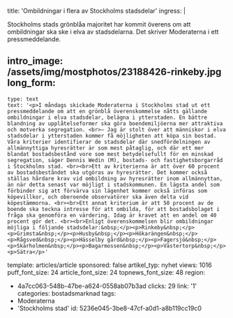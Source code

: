 title: 'Ombildningar i flera av Stockholms stadsdelar'
ingress: |
  <p>Stockholms stads grönblåa majoritet har kommit överens om att ombildningar ska ske i elva av stadsdelarna. Det skriver Moderaterna i ett pressmeddelande.
  </p>
  
intro_image: /assets/img/mostphotos/23188426-rinkeby.jpg
long_form:
  -
    type: text
    text: '<p>I måndags skickade Moderaterna i Stockholms stad ut ett pressmeddelande om att en grönblå överenskommelse nåtts gällande ombildningar i elva stadsdelar, belägna i ytterstaden. En bättre blandning av upplåtelseformer ska göra boendemiljöerna mer attraktiva och motverka segregation. <br>– Jag är stolt över att människor i elva stadsdelar i ytterstaden kommer få möjligheten att köpa sin bostad. Våra kriterier identifierar de stadsdelar där snedfördelningen av allmännyttiga hyresrätter är som mest påtaglig, och där ett mer blandat bostadsbestånd vore som mest betydelsefullt för en minskad segregation, säger Dennis Wedin (M), bostads- och fastighetsborgarråd i Stockholms stad. <br><br>Ett av kriterierna är att över 60 procent av bostadsbeståndet ska utgöras av hyresrätter. Det kommer också ställas hårdare krav vid ombildning av hyresrätter inom allmännyttan, än när detta senast var möjligt i stadskommunen. En lägsta andel som förbinder sig att förvärva sin lägenhet kommer också införas som köpevillkor, och oberoende observatörer ska även delta vid köpestämmorna. <br><br>Ett annat kriterium är att 50 procent av de boende ska teckna intresse för att ombilda, för att bostadsbolaget i fråga ska genomföra en värdering. Idag är kravet att en andel om 40 procent gör det. <br><br>Enligt överenskommelsen blir ombildningar möjliga i följande stadsdelar:&nbsp;</p><p>Rinkeby&nbsp;</p><p>Grimsta&nbsp;</p><p>Husby&nbsp;</p><p>Hökarängen&nbsp;</p><p>Rågsved&nbsp;</p><p>Hässelby gård&nbsp;</p><p>Fagersjö&nbsp;</p><p>Skärholmen&nbsp;</p><p>Bagarmossen&nbsp;</p><p>Västertorp&nbsp;</p><p>Sätra</p>'
template: articles/article
sponsored: false
artikel_typ: nyhet
views: 1016
puff_font_size: 24
article_font_size: 24
topnews_font_size: 48
region:
  - 4a7cc063-548b-47be-a624-0558ab07b3ad
clicks: 29
link: '1'
categories: bostadsmarknad
tags:
  - Moderaterna
  - 'Stockholms stad'
id: 5236e045-3be8-47cf-a0d1-a8b119cc19c0
